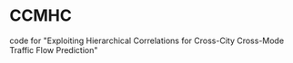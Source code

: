 # CCMHC
code for "Exploiting Hierarchical Correlations for Cross-City Cross-Mode Traffic Flow Prediction"
